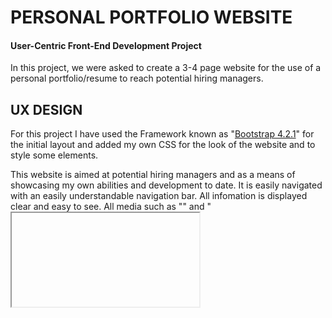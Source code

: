 # PERSONAL PORTFOLIO WEBSITE
 
#### User-Centric Front-End Development Project

In this project, we were asked to create a 3-4 page website for the use of a personal portfolio/resume to reach potential hiring managers.

## UX DESIGN

For this project I have used the Framework known as "[Bootstrap 4.2.1](http://getbootstrap.com/docs/4.2/)" for the initial layout and added my own CSS for the look of the website and to style some elements.

This website is aimed at potential hiring managers and as a means of showcasing my own abilities and development to date.
It is easily navigated with an easily understandable navigation bar. All infomation is displayed clear and easy to see. All media such as "<img>" and "<iframe>" has been sized accordingly.


All Mock-Ups and planning I did for this project can be found here 

[Index-desktop](https://github.com/shaun6125/code-institute-major-project-1/blob/main/assets/images/index%20-%20desktop.png)
[Index-tablet-mobile](https://github.com/shaun6125/code-institute-major-project-1/blob/main/assets/images/index%20-%20mobile%20and%20tablet.png)
[Resume-desktop](https://github.com/shaun6125/code-institute-major-project-1/blob/main/assets/images/Resume%20-%20desktop.png)
[Resume-tablet-mobile](https://github.com/shaun6125/code-institute-major-project-1/blob/main/assets/images/Resume%20-%20tablet%20and%20mobile.png)
[Contact-desktop](https://github.com/shaun6125/code-institute-major-project-1/blob/main/assets/images/Contact%20-%20desktop.png)
[Contact-tablet-mobile](https://github.com/shaun6125/code-institute-major-project-1/blob/main/assets/images/Contact%20-%20tablet%20and%20mobile.png)

## FEATURES

All pages on this site include the "Header" and "Footer". The Header consists of the navigation bar and logo. The Footer has links to my personal social media pages.

I chose "white", "gray" and "Black" for the main background colors as they are nuteral and allowed for the colour in he elements to really stand out, drawing the user to them. The colors used in this project were:

- "#fafafa" (**WHITE. Text Color**)
- "#0D182859 & #0d18287c " (**GRAY. Section background Color**)
- "#20a8df, #9B19FF, #FBED20, #0AFF71 " (**nav button Colors**)
- "rgba(0, 0, 0, 0.2)" (**Hover Effect**)
- "#0D1828" (**Header and Footer Background color**)

I have imported the fonts from Google: "**Exo & Roboto**" (Roboto used for the title and Exo used for the main text across the whole site).
I chose "Exo & Roboto" as they are clean, simple and retain an element of professionalism. 

### [index.html](https://shaun6125.github.io/code-institute-major-project-1/index.html)

This is the landing page, where potential employers would find out alittle bit about myself, and as most employers make snap decisions on resumes I wanted to highlight my skills here by encorporating a carousel portfolio to past projects.

Footer Links applied to all pages:

- [Facebook](https://www.facebook.com/shaun.craven2)
- [Twitter](https://twitter.com/shauncrave46712)
- [Youtube](https://www.youtube.com/channel/UCWVZGcEMHbuQbnKm4JrOA9A)
- [Instagram](https://www.instagram.com/shaun6125/)
- [Linkedin](https://www.linkedin.com/in/shaun-craven-832536101/)
- [Pinterest](https://www.pinterest.co.uk/craven6622/)

The Image [profile1.jpg] was taken and edited. With better software I would have vectorised the image and mapped the open/closing tags to the shape of my face. 

### [resume.html](https://shaun6125.github.io/code-institute-major-project-1/resume.html)

This page is dedicated to giving a breakdown of my work history, an up to date display of progress into the development of Full Stack Developer skills, of which will be updated during the progress of the course.

### [contact.html](https://shaun6125.github.io/code-institute-major-project-1/contact.html)

This page is where emloyers can contact me directly and submit any potential project specifications that they may wish for me to work on.

On this page, I have added a contact form with details on each row being required for submit.

### DOWNLOAD

This link is where employers can download a pdf version of my full CV. I have set this link to open in a new window so that they are not taken away from the core website, ensuring time can be taken to explore further.

## TECHNOLOGIES

Here are links to each techonology I have used:

- [HTML5](https://en.wikipedia.org/wiki/HTML5)
- [CSS3](https://en.wikipedia.org/wiki/Cascading_Style_Sheets)
- [Bootstrap 4.2.1](http://getbootstrap.com/docs/4.2/)
- [Font Awesome 5](https://fontawesome.com)


## TESTING

I conducted tests on a wide selction of browsers/devices to ensure User's can successfully use the site and it's features.

Tests conducted:

- Checking the responsiveness
- Making sure each link worked porperly
- All images resize appropriately 
- Carousel/slider change between devices
- On the contact page I designed and created the form with validation in mind, To this end I checked that the contact form worked using
code institutes form validation tester "https://formdump.codeinstitute.net/".

Once all coding was done I ran the code through the [HTML Validator](https://validator.w3.org/) and the [CSS Validator](https://jigsaw.w3.org/css-validator/). After running the test on each file I fixed any errors given and the files are now validated.


These tests included browsers/devices:

- Edge - laptop and desktop
- Mozilla - laptop and desktop
- Chrome - laptop and desktop
- Safari - Iphone
- Samsung internet browser - android
- Internet Explorer - laptop and desktop

## Issues/Bugs

I had several issues with the implementation of the carousel and its sizing when scaling across different platforms, due to this I decided that a transition beteen a carousel and a slider would be needed to enhance the user experience.
This seemed to correct my scalability issues.

The slider failed to operate as intended, despite testing and aknowledging its workability in replit as a single element. The resolution for this was to refer to bootstrap for a new build and link in some jquery scripts to enable operation. 

## DEPLOYMENT

Whenever I thought that a page was finished, I deployed it to "**GitHub Pages**".

All my commits and project be found here [code-institute-major-project-1](https://github.com/shaun6125/code-institute-major-project-1).

## CREDIT

I used stack overflow to research a number of issues.

- [Stack Overflow](https://stackoverflow.com/)

Bootstrap 4 Documentation

- [bootstrap 4 documentation](https://getbootstrap.com/docs/4.0)

W3 Schools- Used to refresh on elements and styling.

- [w3schools](https://www.w3schools.com/)

All media has been created by myself for this project.
The carousel was inspired by a tutorial found on [youtube] (https://www.youtube.com/watch?v=j1-Ak3WWV_g)
The social medial icons were inspired by a tutorial found on [youtube] (https://www.youtube.com/watch?v=gYErZW-N-Y0)

## ACKNOWLEDGEMENTS

I received inspiration for this project from the desire to change career. I have also been freelancing for my brothers company and enjoying further development of my skills. I used this passion to create the site. 